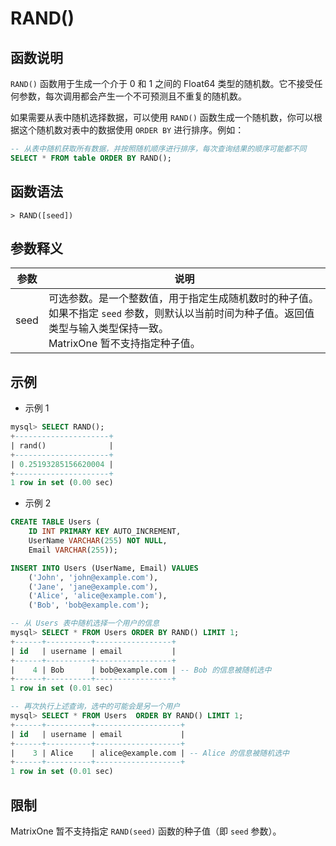 # **RAND()**

## **函数说明**

`RAND()` 函数用于生成一个介于 0 和 1 之间的 Float64 类型的随机数。它不接受任何参数，每次调用都会产生一个不可预测且不重复的随机数。

如果需要从表中随机选择数据，可以使用 `RAND()` 函数生成一个随机数，你可以根据这个随机数对表中的数据使用 `ORDER BY` 进行排序。例如：

```sql
-- 从表中随机获取所有数据，并按照随机顺序进行排序，每次查询结果的顺序可能都不同
SELECT * FROM table ORDER BY RAND();
```

## **函数语法**

```
> RAND([seed])
```

## **参数释义**

|  参数   | 说明  |
|  ----  | ----  |
| seed | 可选参数。是一个整数值，用于指定生成随机数时的种子值。如果不指定 `seed` 参数，则默认以当前时间为种子值。返回值类型与输入类型保持一致。<br> MatrixOne 暂不支持指定种子值。 |

## **示例**

- 示例 1

```sql
mysql> SELECT RAND();
+---------------------+
| rand()              |
+---------------------+
| 0.25193285156620004 |
+---------------------+
1 row in set (0.00 sec)
```

- 示例 2

```sql
CREATE TABLE Users (
    ID INT PRIMARY KEY AUTO_INCREMENT,
    UserName VARCHAR(255) NOT NULL,
    Email VARCHAR(255));

INSERT INTO Users (UserName, Email) VALUES
    ('John', 'john@example.com'),
    ('Jane', 'jane@example.com'),
    ('Alice', 'alice@example.com'),
    ('Bob', 'bob@example.com');

-- 从 Users 表中随机选择一个用户的信息
mysql> SELECT * FROM Users ORDER BY RAND() LIMIT 1;
+------+----------+-----------------+
| id   | username | email           |
+------+----------+-----------------+
|    4 | Bob      | bob@example.com | -- Bob 的信息被随机选中
+------+----------+-----------------+
1 row in set (0.01 sec)

-- 再次执行上述查询，选中的可能会是另一个用户
mysql> SELECT * FROM Users  ORDER BY RAND() LIMIT 1;
+------+----------+-------------------+
| id   | username | email             |
+------+----------+-------------------+
|    3 | Alice    | alice@example.com | -- Alice 的信息被随机选中
+------+----------+-------------------+
1 row in set (0.01 sec)
```

## **限制**

MatrixOne 暂不支持指定 `RAND(seed)` 函数的种子值（即 `seed` 参数）。
